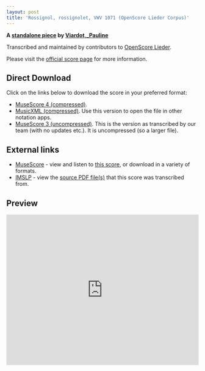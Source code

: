 ```yaml
---
layout: post
title: 'Rossignol, rossignolet, VWV 1071 (OpenScore Lieder Corpus)'
---
```


__A [standalone piece](https://fourscoreandmore.org/openscore/lieder/Viardot,_Pauline/_/) by [Viardot,_Pauline](https://fourscoreandmore.org/openscore/lieder/Viardot,_Pauline)__

Transcribed and maintained by contributors to [OpenScore Lieder].

Please visit the [official score page] for more information.

[official score page]: https://musescore.com/openscore-lieder-corpus/scores/6581778
[OpenScore Lieder]: https://musescore.com/openscore-lieder-corpus

## Direct Download

Click on the links below to download the score in your preferred format:
- [MuseScore 4 (compressed)](https://github.com/openscore/lieder/blob/main/scores/Viardot,_Pauline/_/Rossignol,_rossignolet,_VWV_1071/lc6581778.mscz?raw=true).
- [MusicXML (compressed)](https://github.com/openscore/lieder/blob/main/scores/Viardot,_Pauline/_/Rossignol,_rossignolet,_VWV_1071/lc6581778.mxl?raw=true). Use this version to open the file in other notation apps.
- [MuseScore 3 (uncompressed)](https://github.com/openscore/lieder/blob/main/scores/Viardot,_Pauline/_/Rossignol,_rossignolet,_VWV_1071/lc6581778.mscx?raw=true). This is the version as transcribed by our team (with no updates etc.). It is uncompressed (so a larger file).

## External links

- [MuseScore] - view and listen to [this score][MuseScore], or download in a variety of formats.
- [IMSLP] - view the [source PDF file(s)][IMSLP] that this score was transcribed from.

[MuseScore]: https://musescore.com/score/6581778
[IMSLP]: https://imslp.org/wiki/Special:ReverseLookup/581738

## Preview

<iframe width="100%" height="394" src="https://musescore.com/openscore-lieder-corpus/scores/6581778/embed" frameborder="0" allowfullscreen allow="autoplay; fullscreen"></iframe>
